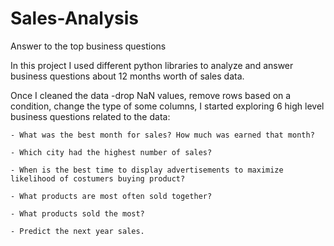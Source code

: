 # Sales-Analysis
Answer to the top business questions

In this project I used different python libraries to analyze and answer business questions about 12
months worth of sales data.

Once I cleaned the data -drop NaN values, remove rows based on a condition, change the type of some columns, I started exploring 6 high level business questions related to the data:

    - What was the best month for sales? How much was earned that month?
    
    - Which city had the highest number of sales?
    
    - When is the best time to display advertisements to maximize likelihood of costumers buying product?
    
    - What products are most often sold together? 
    
    - What products sold the most?
    
    - Predict the next year sales.
